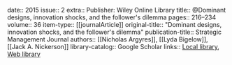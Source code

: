date:: 2015
issue:: 2
extra:: Publisher: Wiley Online Library
title:: @Dominant designs, innovation shocks, and the follower's dilemma
pages:: 216–234
volume:: 36
item-type:: [[journalArticle]]
original-title:: "Dominant designs, innovation shocks, and the follower's dilemma"
publication-title:: Strategic Management Journal
authors:: [[Nicholas Argyres]], [[Lyda Bigelow]], [[Jack A. Nickerson]]
library-catalog:: Google Scholar
links:: [Local library](zotero://select/library/items/2HYBEEMI), [Web library](https://www.zotero.org/users/6520516/items/2HYBEEMI)

